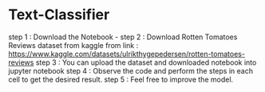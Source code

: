 # Text-Classifier
step 1 : Download the Notebook - 
step 2 : Download Rotten Tomatoes Reviews dataset from kaggle from link : https://www.kaggle.com/datasets/ulrikthygepedersen/rotten-tomatoes-reviews
step 3 : You can upload the dataset and downloaded notebook into jupyter notebook
step 4 : Observe the code and perform the steps in each cell to get the desired result.
step 5 : Feel free to improve the model.
